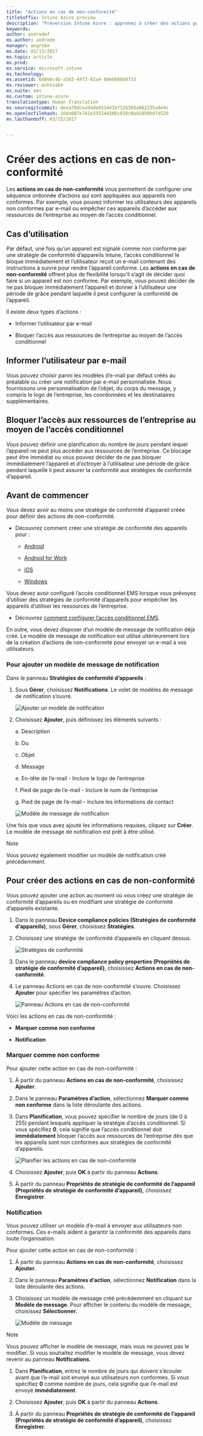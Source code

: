```yaml
---
title: "Actions en cas de non-conformité"
titleSuffix: Intune Azure preview
description: "Préversion Intune Azure : apprenez à créer des actions pour les appareils non conformes"
keywords: 
author: andredm7
ms.author: andredm
manager: angrobe
ms.date: 03/13/2017
ms.topic: article
ms.prod: 
ms.service: microsoft-intune
ms.technology: 
ms.assetid: 6d0e0c4b-a562-44f3-82a4-80eb688d4733
ms.reviewer: muhosabe
ms.suite: ems
ms.custom: intune-azure
translationtype: Human Translation
ms.sourcegitcommit: deea78dcea9ade031441bf12b388a862235a8e9c
ms.openlocfilehash: 16da087e741e335144266c838c0a91050bd7d520
ms.lasthandoff: 03/15/2017


---
```


# <a name="create-actions-for-non-compliance"></a>Créer des actions en cas de non-conformité

Les **actions en cas de non-conformité** vous permettent de configurer une séquence ordonnée d’actions qui sont appliquées aux appareils non conformes. Par exemple, vous pouvez informer les utilisateurs des appareils non conformes par e-mail ou empêcher ces appareils d’accéder aux ressources de l’entreprise au moyen de l’accès conditionnel.

## <a name="use-case-scenario"></a>Cas d’utilisation

Par défaut, une fois qu’un appareil est signalé comme non conforme par une stratégie de conformité d’appareils Intune, l’accès conditionnel le bloque immédiatement et l’utilisateur reçoit un e-mail contenant des instructions à suivre pour rendre l’appareil conforme. Les **actions en cas de non-conformité** offrent plus de flexibilité lorsqu’il s’agit de décider quoi faire si un appareil est non conforme. Par exemple, vous pouvez décider de ne pas bloquer immédiatement l’appareil et donner à l’utilisateur une période de grâce pendant laquelle il peut configurer la conformité de l’appareil.

Il existe deux types d’actions :

-   Informer l’utilisateur par e-mail

-   Bloquer l’accès aux ressources de l’entreprise au moyen de l’accès conditionnel

## <a name="notify-the-user-via-email"></a>Informer l’utilisateur par e-mail

Vous pouvez choisir parmi les modèles d’e-mail par défaut créés au préalable ou créer une notification par e-mail personnalisée. Nous fournissons une personnalisation de l’objet, du corps du message, y compris le logo de l’entreprise, les coordonnées et les destinataires supplémentaires.

## <a name="block-corporate-resource-access-through-conditional-access"></a>Bloquer l’accès aux ressources de l’entreprise au moyen de l’accès conditionnel

Vous pouvez définir une planification du nombre de jours pendant lequel l’appareil ne peut plus accéder aux ressources de l’entreprise. Ce blocage peut être immédiat ou vous pouvez décider de ne pas bloquer immédiatement l’appareil et d’octroyer à l’utilisateur une période de grâce pendant laquelle il peut assurer la conformité aux stratégies de conformité d’appareil.

## <a name="before-you-begin"></a>Avant de commencer

Vous devez avoir au moins une stratégie de conformité d’appareil créée pour définir des actions de non-conformité.

-   Découvrez comment créer une stratégie de conformité des appareils pour :

    -   [Android](https://docs.microsoft.com/intune-azure/set-device-compliance/create-a-compliance-policy-for-android)

    -   [Android for Work](https://docs.microsoft.com/intune-azure/set-device-compliance/create-a-compliance-policy-for-android-for-work)

    -   [iOS](https://docs.microsoft.com/intune-azure/set-device-compliance/create-a-compliance-policy-for-ios)

    -   [Windows](https://docs.microsoft.com/intune-azure/set-device-compliance/create-a-compliance-policy-for-windows)

Vous devez avoir configuré l’accès conditionnel EMS lorsque vous prévoyez d’utiliser des stratégies de conformité d’appareils pour empêcher les appareils d’utiliser les ressources de l’entreprise.

- Découvrez [comment configurer l’accès conditionnel EMS](https://docs.microsoft.com/azure/active-directory/active-directory-conditional-access).

En outre, vous devez disposer d’un modèle de message de notification déjà créé. Le modèle de message de notification est utilisé ultérieurement lors de la création d’actions de non-conformité pour envoyer un e-mail à vos utilisateurs.

### <a name="to-add-a-notification-message-template"></a>Pour ajouter un modèle de message de notification

Dans le panneau **Stratégies de conformité d’appareils** :

1.  Sous **Gérer**, choisissez **Notifications**. Le volet de modèles de message de notification s’ouvre.

    ![Ajouter un modèle de notification](../media/afnc-1.png)

2.  Choisissez **Ajouter**, puis définissez les éléments suivants :

    a.  Description

    b.  Du

    c.  Objet

    d.  Message

    e.  En-tête de l’e-mail - Inclure le logo de l’entreprise

    f.  Pied de page de l’e-mail - Inclure le nom de l’entreprise

    g.  Pied de page de l’e-mail - Inclure les informations de contact

     ![Modèle de message de notification](../media/afnc-2.png)

Une fois que vous avez ajouté les informations requises, cliquez sur **Créer**. Le modèle de message de notification est prêt à être utilisé.

> [!NOTE] 
> Vous pouvez également modifier un modèle de notification créé précédemment.

## <a name="to-create-actions-for-non-compliance"></a>Pour créer des actions en cas de non-conformité

Vous pouvez ajouter une action au moment où vous créez une stratégie de conformité d’appareils ou en modifiant une stratégie de conformité d’appareils existante.

1.  Dans le panneau **Device compliance policies (Stratégies de conformité d’appareils)**, sous **Gérer**, choisissez **Stratégies**.

2.  Choisissez une stratégie de conformité d’appareils en cliquant dessus.

    ![Stratégies de conformité](../media/afnc-3.png)

3.  Dans le panneau **device compliance policy properties (Propriétés de stratégie de conformité d’appareil)**, choisissez **Actions en cas de non-conformité**.

4.  Le panneau Actions en cas de non-conformité s’ouvre. Choisissez **Ajouter** pour spécifier les paramètres d’action.

    ![Panneau Actions en cas de non-conformité](../media/afnc-4.png)

Voici les actions en cas de non-conformité :

-   **Marquer comme non conforme**

-   **Notification**

### <a name="enforce-conditional-access-policy"></a>Marquer comme non conforme

Pour ajouter cette action en cas de non-conformité :

1.  À partir du panneau **Actions en cas de non-conformité**, choisissez **Ajouter**.

2.  Dans le panneau **Paramètres d’action**, sélectionnez **Marquer comme non conforme** dans la liste déroulante des actions.

3.  Dans **Planification**, vous pouvez spécifier le nombre de jours (de 0 à 255) pendant lesquels appliquer la stratégie d’accès conditionnel. Si vous spécifiez **0**, cela signifie que l’accès conditionnel doit **immédiatement** bloquer l’accès aux ressources de l’entreprise dès que les appareils sont non conformes aux stratégies de conformité d’appareils.

    ![Planifier les actions en cas de non-conformité](../media/afnc-5.png)

4.  Choisissez **Ajouter**, puis **OK** à partir du panneau **Actions**.

5.  À partir du panneau **Propriétés de stratégie de conformité de l’appareil (Propriétés de stratégie de conformité d’appareil)**, choisissez **Enregistrer**.

### <a name="send-e-mail-to-end-user"></a>Notification

Vous pouvez utiliser un modèle d’e-mail à envoyer aux utilisateurs non conformes. Ces e-mails aident à garantir la conformité des appareils dans toute l’organisation.

Pour ajouter cette action en cas de non-conformité :

1.  À partir du panneau **Actions en cas de non-conformité**, choisissez **Ajouter**.

2.  Dans le panneau **Paramètres d’action**, sélectionnez **Notification** dans la liste déroulante des actions.

3.  Choisissez un modèle de message créé précédemment en cliquant sur **Modèle de message**. Pour afficher le contenu du modèle de message, choisissez **Sélectionner**.

    ![Modèle de message](../media/afnc-6.png)

> [!NOTE] 
> Vous pouvez afficher le modèle de message, mais vous ne pouvez pas le modifier. Si vous souhaitez modifier le modèle de message, vous devez revenir au panneau **Notifications**.

1.  Dans **Planification**, entrez le nombre de jours qui doivent s’écouler avant que l’e-mail soit envoyé aux utilisateurs non conformes. Si vous spécifiez **0** comme nombre de jours, cela signifie que l’e-mail est envoyé **immédiatement**.

2.  Choisissez **Ajouter**, puis **OK** à partir du panneau **Actions**.

3.  À partir du panneau **Propriétés de stratégie de conformité de l’appareil (Propriétés de stratégie de conformité d’appareil)**, choisissez **Enregistrer**.

